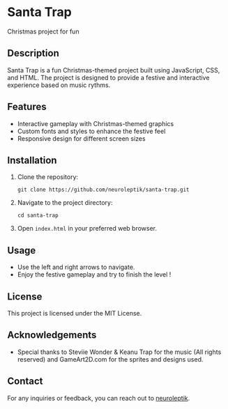 # Santa Trap

Christmas project for fun

## Description

Santa Trap is a fun Christmas-themed project built using JavaScript, CSS, and HTML. The project is designed to provide a festive and interactive experience based on music rythms.

## Features

- Interactive gameplay with Christmas-themed graphics
- Custom fonts and styles to enhance the festive feel
- Responsive design for different screen sizes

## Installation

1. Clone the repository:
   ```
   git clone https://github.com/neuroleptik/santa-trap.git
   ```
2. Navigate to the project directory:
   ```
   cd santa-trap
   ```
3. Open `index.html` in your preferred web browser.

## Usage

- Use the left and right arrows to navigate.
- Enjoy the festive gameplay and try to finish the level !

## License

This project is licensed under the MIT License.

## Acknowledgements

- Special thanks to Steviie Wonder & Keanu Trap for the music (All rights reserved) and GameArt2D.com for the sprites and designs used.

## Contact

For any inquiries or feedback, you can reach out to [neuroleptik](https://github.com/neuroleptik).
